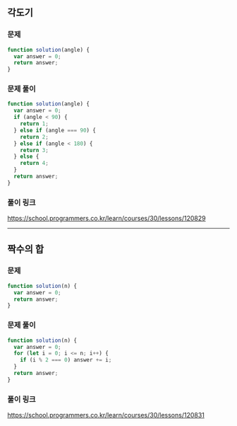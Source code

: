 ## 각도기

### 문제

```javascript
function solution(angle) {
  var answer = 0;
  return answer;
}
```

### 문제 풀이

```javascript
function solution(angle) {
  var answer = 0;
  if (angle < 90) {
    return 1;
  } else if (angle === 90) {
    return 2;
  } else if (angle < 180) {
    return 3;
  } else {
    return 4;
  }
  return answer;
}
```

### 풀이 링크

https://school.programmers.co.kr/learn/courses/30/lessons/120829

---

## 짝수의 합

### 문제

```javascript
function solution(n) {
  var answer = 0;
  return answer;
}
```

### 문제 풀이

```javascript
function solution(n) {
  var answer = 0;
  for (let i = 0; i <= n; i++) {
    if (i % 2 === 0) answer += i;
  }
  return answer;
}
```

### 풀이 링크

https://school.programmers.co.kr/learn/courses/30/lessons/120831
